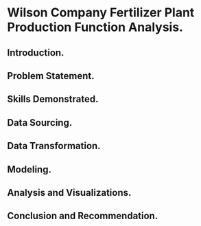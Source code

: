 # Wilson Company Fertilizer Plant Production Function Analysis.
## Introduction.

## Problem Statement.
## Skills Demonstrated.
## Data Sourcing.
## Data Transformation.
## Modeling.
## Analysis and Visualizations.
## Conclusion and Recommendation.
